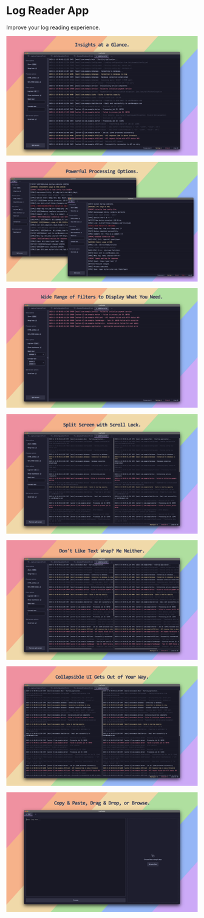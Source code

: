 # Log Reader App

Improve your log reading experience.

![](./assets/view.png)

![](./assets/view-processing.png)

![](./assets/view-filtered.png)

![](./assets/split.png)

![](./assets/split-nowrap.png)

![](./assets/split-nosidebar.png)

![](./assets/input.png)

